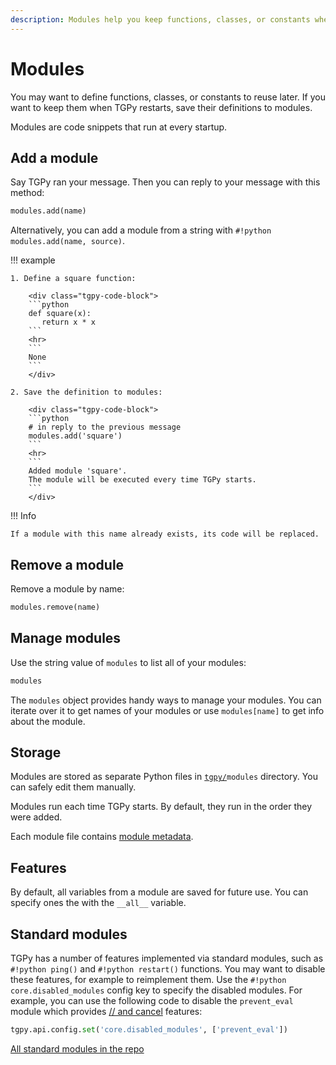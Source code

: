 ```yaml
---
description: Modules help you keep functions, classes, or constants when TGPy restarts.
---
```


# Modules

You may want to define functions, classes, or constants to reuse later. If you want to keep them when TGPy restarts,
save their definitions to modules.

Modules are code snippets that run at every startup.

## Add a module

Say TGPy ran your message. Then you can reply to your message with this method:

```python
modules.add(name)
```

Alternatively, you can add a module from a string with `#!python modules.add(name, source)`.

!!! example

    1. Define a square function:

        <div class="tgpy-code-block">
        ```python
        def square(x):
           return x * x
        ```
        <hr>
        ```
        None
        ```
        </div>
    
    2. Save the definition to modules:

        <div class="tgpy-code-block">
        ```python
        # in reply to the previous message
        modules.add('square')
        ```
        <hr>
        ```
        Added module 'square'.
        The module will be executed every time TGPy starts.
        ```
        </div>

!!! Info

    If a module with this name already exists, its code will be replaced.

## Remove a module

Remove a module by name:

```python
modules.remove(name)
```

## Manage modules

Use the string value of `modules` to list all of your modules:

```python
modules
```

The `modules` object provides handy ways to manage your modules. You can iterate over it to get names of your
modules or use `modules[name]` to get info about the module.

## Storage

Modules are stored as separate Python files in <code>[tgpy/](/installation/#data-storage)modules</code> directory. You
can safely edit them manually.

Modules run each time TGPy starts. By default, they run in the order they were added.

Each module file contains [module metadata](/reference/module_metadata).

## Features

By default, all variables from a module are saved for future use. You can specify ones the with the `__all__` variable.

## Standard modules

TGPy has a number of features implemented via standard modules, such as `#!python ping()`
and `#!python restart()` functions.
You may want to disable these features, for example to reimplement them. Use the `#!python core.disabled_modules` config 
key to specify the disabled modules. For example, you can use the following code to disable the `prevent_eval` module which
provides [// and cancel](/reference/code_detection/#cancel-evaluation) features:

```python
tgpy.api.config.set('core.disabled_modules', ['prevent_eval'])
```

[All standard modules in the repo](https://github.com/tm-a-t/TGPy/tree/master/tgpy/std)
